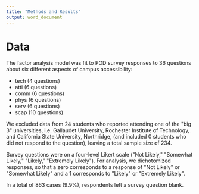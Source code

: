```yaml
---
title: "Methods and Results"
output: word_document
---
```














# Data
The factor analysis model was fit to POD survey responses to 36 questions about six different aspects of campus accessibility:

 - tech (4 questions)
 - atti (6 questions)
 - comm (6 questions)
 - phys (6 questions)
 - serv (6 questions)
 - scap (10 questions)

We excluded data from 24 students who reported attending one of the "big 3" universities, i.e. Gallaudet University, Rochester Institute of Technology, and California State University, Northridge, (and included 0 students who did not respond to the question), leaving a total sample size of 234.

Survey questions were on a four-level Likert scale ("Not Likely," "Somewhat Likely," "Likely," "Extremely Likely").
For analysis, we dichotomized responses, so that a zero corresponds to a response of "Not Likely" or "Somewhat Likely" and a 1 corresponds to "Likely" or "Extremely Likely".

In a total of 863 cases (9.9%), respondents left a survey question blank.


